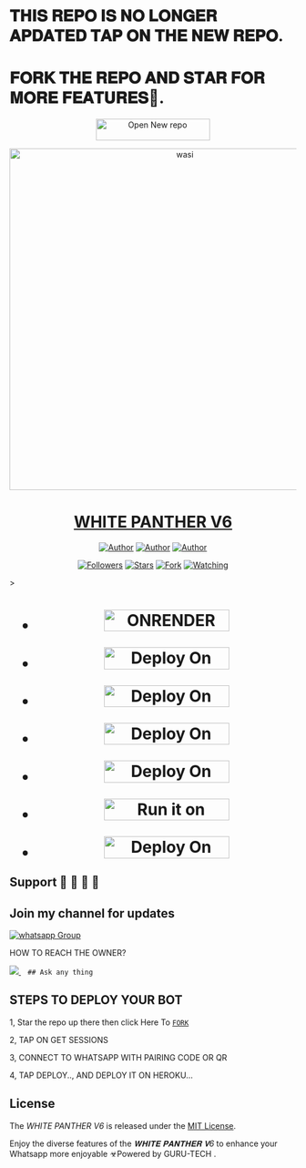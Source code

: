 
# 𝐓𝐇𝐈𝐒 𝐑𝐄𝐏𝐎  𝐈𝐒 𝐍𝐎 𝐋𝐎𝐍𝐆𝐄𝐑 𝐀𝐏𝐃𝐀𝐓𝐄𝐃 𝐓𝐀𝐏 𝐎𝐍 𝐓𝐇𝐄 𝐍𝐄𝐖 𝐑𝐄𝐏𝐎.
# 𝐅𝐎𝐑𝐊 𝐓𝐇𝐄 𝐑𝐄𝐏𝐎 𝐀𝐍𝐃 𝐒𝐓𝐀𝐑 𝐅𝐎𝐑 𝐌𝐎𝐑𝐄 𝐅𝐄𝐀𝐓𝐔𝐑𝐄𝐒🤗.
<p align="center">  
 <a href="https://github.com/GURUMD-TECH/WHITE-PANTHER-V6"><img title="Open New repo" src="https://img.shields.io/badge/Open New Repo-h?color=pink&style=for-the-badge&logo=bmw" width="200" height="37.45"/></a></p>

<p align="center">  
  <a href="https://whatsapp.com/channel/0029VaZuGSxEawdxZK9CzM0Y">
    <img alt="wasi" height="600" src="https://telegra.ph/file/c894c8ee8dd35b55a131b.jpg">
    <h1 align="center">WHITE PANTHER V6</h1>
  </a>
</p>
<p align="center">
<a href="https://github.com/GURUMD-TECH/WHITE-PANTHER-V6"><img title="Author" src="https://img.shields.io/badge/GURUMD-TECH-black?style=for-the-badge&logo=Github"></a> <a href="https://t.me/botgurumd"><img title="Author" src="https://img.shields.io/badge/CHANNEL-black?style=for-the-badge&logo=telegram"></a> <a href="https://wa.me/254793601882"><img title="Author" src="https://img.shields.io/badge/CHAT US-black?style=for-the-badge&logo=telegram"></a>
<p/>
<p align="center">
<a href="https://github.com/gurumd-tech?tab=followers"><img title="Followers" src="https://img.shields.io/github/followers/gurumd-tech?label=Followers&style=social"></a>
<a href="https://github.com/gurumd-tech/WHITE-PANTHER --V6/stargazers/"><img title="Stars" src="https://img.shields.io/github/stars/gurumd-tech/WHITE -PANTHER-V6?&style=social"></a>
<a href="https://github.com/gurumd-tech/WHITE-PANTHER-V6/network/members"><img title="Fork" src="https://img.shields.io/github/forks/gurumd-tech/?style=social"></a>
<a href="https://github.com/gurumd-tech/WHITE-PANTHER-V6/watchers"><img title="Watching" src="https://img.shields.io/github/watchers/gurumd-tech/WHITE-PANTHER-V6?label=Watching&style=social"></a>
</p>></a>                     

   <h1 align="center"                  



***


</a></p>



- <a href="https://gurutech462.onrender.com/"><img title="ONRENDER SESSION" src="https://img.shields.io/badge/GET SESSION-h?color=red&style=for-the-badge&logo=msi" width="220" height="38.45"/></a></p>


</p>

- <a href="https://github.com/GURUMD-TECH/WHITE-PANTHER-V6"><img title="Deploy On Render" src="https://img.shields.io/badge/DEPLOY ON HEROKU-h?color=yellow&style=for-the-badge&logo=msi" width="220" height="38.45"/></a></p>



- <a href="https://toystack.ai/"><img title="Deploy On Render" src="https://img.shields.io/badge/DEPLOY ON TOYSTACK-h?color=orange&style=for-the-badge&logo=msi" width="220" height="38.45"/></a></p>



- <a href="https://www.clever-cloud.com/"><img title="Deploy On Render" src="https://img.shields.io/badge/DEPLOY ON CLEVER-h?color=black&style=for-the-badge&logo=msi" width="220" height="38.45"/></a></p>

</p>


- <a href="https://render.com"><img title="Deploy On Render" src="https://img.shields.io/badge/DEPLOY ON RENDER-h?color=grey&style=for-the-badge&logo=msi" width="220" height="38.45"/></a></p>

</p>

- <a href="https://uptimerobot.com"><img title="Run it on uptime" src="https://img.shields.io/badge/RUN ON UPTIME-h?color=blue&style=for-the-badge&logo=msi" width="220" height="38.45"/></a></p>

</p>

- <a href="https://github.com/GURUMD-TECH/WHITE-PANTHER-V6-INFO"><img title="Deploy On Render" src="https://img.shields.io/badge/DEV INFORMATION-h?color=grey&style=for-the-badge&logo=msi" width="220" height="38.45"/></a></p>



</p>
   
##


## Support 🧧 🧧 🧧 🧧
## Join my channel for updates
<a href="https://t.me/botgurumd" target="_blank">
    <img alt="whatsapp Group" src="https://img.shields.io/badge/ Whatsapp Support Channel -25D366?style=for-the-badge&logo=whatsapp&logoColor=white" />
  </a>
</p>


HOW TO REACH THE OWNER? 
 
   
   <a href="t.me/Guru_1st">
    <img src="https://img.shields.io/badge/WhatsApp-25D366?style=for-the-badge&logo=whatsapp&logoColor=white" />
  </a>&nbsp;&nbsp;
   <a

    ## Ask any thing

</p>

## STEPS TO DEPLOY YOUR BOT


1, Star the repo up there then click Here To  [`FORK`](https://github.com/GURUMD-TECH/WHITE-PANTHER-V6)

2, TAP ON GET SESSIONS



3, CONNECT TO WHATSAPP WITH PAIRING CODE OR QR



4, TAP DEPLOY.., AND DEPLOY IT ON HEROKU...

</p>






  

</p>


## License

The *WHITE PANTHER V6* is released under the [MIT License](https://opensource.org/licenses/MIT).

Enjoy the diverse features of the *𝐖𝐇𝐈𝐓𝐄 𝐏𝐀𝐍𝐓𝐇𝐄𝐑 𝐕6*  to enhance your Whatsapp more enjoyable
☣Powered by GURU-TECH
.
